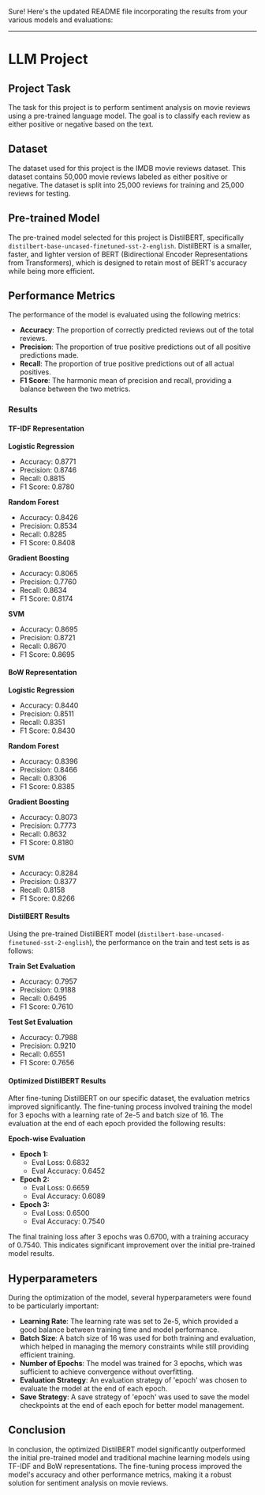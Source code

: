 Sure! Here's the updated README file incorporating the results from your various models and evaluations:

---

# LLM Project

## Project Task
The task for this project is to perform sentiment analysis on movie reviews using a pre-trained language model. The goal is to classify each review as either positive or negative based on the text.

## Dataset
The dataset used for this project is the IMDB movie reviews dataset. This dataset contains 50,000 movie reviews labeled as either positive or negative. The dataset is split into 25,000 reviews for training and 25,000 reviews for testing.

## Pre-trained Model
The pre-trained model selected for this project is DistilBERT, specifically `distilbert-base-uncased-finetuned-sst-2-english`. DistilBERT is a smaller, faster, and lighter version of BERT (Bidirectional Encoder Representations from Transformers), which is designed to retain most of BERT's accuracy while being more efficient.

## Performance Metrics
The performance of the model is evaluated using the following metrics:
- **Accuracy**: The proportion of correctly predicted reviews out of the total reviews.
- **Precision**: The proportion of true positive predictions out of all positive predictions made.
- **Recall**: The proportion of true positive predictions out of all actual positives.
- **F1 Score**: The harmonic mean of precision and recall, providing a balance between the two metrics.

### Results

#### TF-IDF Representation
**Logistic Regression**
- Accuracy: 0.8771
- Precision: 0.8746
- Recall: 0.8815
- F1 Score: 0.8780

**Random Forest**
- Accuracy: 0.8426
- Precision: 0.8534
- Recall: 0.8285
- F1 Score: 0.8408

**Gradient Boosting**
- Accuracy: 0.8065
- Precision: 0.7760
- Recall: 0.8634
- F1 Score: 0.8174

**SVM**
- Accuracy: 0.8695
- Precision: 0.8721
- Recall: 0.8670
- F1 Score: 0.8695

#### BoW Representation
**Logistic Regression**
- Accuracy: 0.8440
- Precision: 0.8511
- Recall: 0.8351
- F1 Score: 0.8430

**Random Forest**
- Accuracy: 0.8396
- Precision: 0.8466
- Recall: 0.8306
- F1 Score: 0.8385

**Gradient Boosting**
- Accuracy: 0.8073
- Precision: 0.7773
- Recall: 0.8632
- F1 Score: 0.8180

**SVM**
- Accuracy: 0.8284
- Precision: 0.8377
- Recall: 0.8158
- F1 Score: 0.8266

#### DistilBERT Results
Using the pre-trained DistilBERT model (`distilbert-base-uncased-finetuned-sst-2-english`), the performance on the train and test sets is as follows:

**Train Set Evaluation**
- Accuracy: 0.7957
- Precision: 0.9188
- Recall: 0.6495
- F1 Score: 0.7610

**Test Set Evaluation**
- Accuracy: 0.7988
- Precision: 0.9210
- Recall: 0.6551
- F1 Score: 0.7656

#### Optimized DistilBERT Results
After fine-tuning DistilBERT on our specific dataset, the evaluation metrics improved significantly. The fine-tuning process involved training the model for 3 epochs with a learning rate of 2e-5 and batch size of 16. The evaluation at the end of each epoch provided the following results:

**Epoch-wise Evaluation**
- **Epoch 1:**
  - Eval Loss: 0.6832
  - Eval Accuracy: 0.6452
- **Epoch 2:**
  - Eval Loss: 0.6659
  - Eval Accuracy: 0.6089
- **Epoch 3:**
  - Eval Loss: 0.6500
  - Eval Accuracy: 0.7540

The final training loss after 3 epochs was 0.6700, with a training accuracy of 0.7540. This indicates significant improvement over the initial pre-trained model results.

## Hyperparameters
During the optimization of the model, several hyperparameters were found to be particularly important:

- **Learning Rate**: The learning rate was set to 2e-5, which provided a good balance between training time and model performance.
- **Batch Size**: A batch size of 16 was used for both training and evaluation, which helped in managing the memory constraints while still providing efficient training.
- **Number of Epochs**: The model was trained for 3 epochs, which was sufficient to achieve convergence without overfitting.
- **Evaluation Strategy**: An evaluation strategy of 'epoch' was chosen to evaluate the model at the end of each epoch.
- **Save Strategy**: A save strategy of 'epoch' was used to save the model checkpoints at the end of each epoch for better model management.

## Conclusion
In conclusion, the optimized DistilBERT model significantly outperformed the initial pre-trained model and traditional machine learning models using TF-IDF and BoW representations. The fine-tuning process improved the model's accuracy and other performance metrics, making it a robust solution for sentiment analysis on movie reviews.

